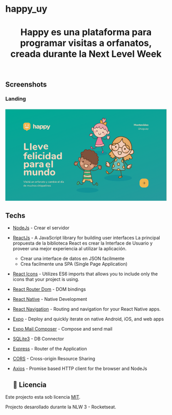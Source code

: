 # happy_uy
<h1 align="center">
  Happy es una plataforma para programar visitas a orfanatos, creada durante la Next Level Week
</h1>
<br>

## Screenshots
### Landing
<h3 align="center">
    <img alt="Landing" title="landingpage" width="800px" src="/Github/images/Landing.png">
</h3>

  ## Techs
- [NodeJs](https://nodejs.org/en/) - Crear el servidor
- [ReactJs](https://reactjs.org) - A JavaScript library for building user interfaces
La principal propuesta de la biblioteca React es crear la Interface de Usuario y proveer una mejor experiencia al utilizar la aplicación.

   - Crear una interface de datos en JSON facilmente
   - Crea facilmente una SPA (Single Page Application)
- [React Icons](https://react-icons.github.io/react-icons/) - Utilizes ES6 imports that allows you to include only the icons that your project is using.
- [React Router Dom](https://github.com/ReactTraining/react-router/tree/master/packages/react-router-dom) - DOM bindings
- [React Native](https://reactnative.dev) - Native Development
- [React Navigation](https://reactnavigation.org/docs/getting-started/) - Routing and navigation for your React Native apps.
- [Expo](https://expo.io) - Deploy and quickly iterate on native Android, iOS, and web apps
 - [Expo Mail Composer](https://docs.expo.io/versions/latest/sdk/mail-composer/) - Compose and send mail 
- [SQLite3](https://www.sqlite.org) - DB Connector
- [Express](https://expressjs.com/) - Router of the Application
- [CORS](https://www.npmjs.com/package/cors) - Cross-origin Resource Sharing
- [Axios](https://github.com/axios/axios) - Promise based HTTP client for the browser and NodeJs

  
  ## 📝 Licencia

Este projecto esta sob licencia [MIT](./LICENSE).

Projecto desarollado durante la NLW 3 - Rocketseat.


   
